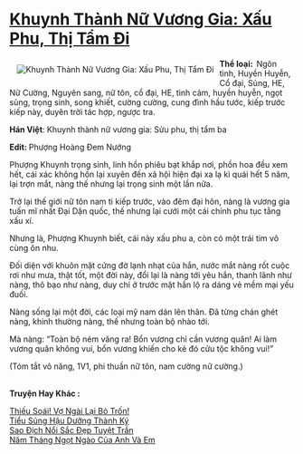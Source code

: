 <a href="https://utruyen.com/truyen/khuynh-thanh-nu-vuong-gia-xau-phu-thi-tam-di/19211/" title="Khuynh Thành Nữ Vương Gia: Xấu Phu, Thị Tẩm Đi"><h1>Khuynh Thành Nữ Vương Gia: Xấu Phu, Thị Tẩm Đi</h1></a><div style="display:table"><img align="right" style="float: left; padding: 10px;" src="https://utruyen.com/images/story/200x260/khuynh-thanh-nu-vuong-gia-xau-phu-thi-tam-di.jpg" alt="Khuynh Thành Nữ Vương Gia: Xấu Phu, Thị Tẩm Đi"><b>Thể loại:  </b>Ngôn tình, Huyền Huyễn, Cổ đại, Sủng, HE, Nữ Cường, Nguyên sang, nữ tôn, cổ đại, HE, tình cảm, huyền huyễn, ngọt sủng, trọng sinh, song khiết, cường cường, cung đình hầu tước, kiếp trước kiếp này, duyên trời tác hợp, ngược tra.<p></p><b>Hán Việt</b>: Khuynh thành nữ vương gia: Sửu phu, thị tẩm ba<p></p><b>Edit: </b>Phượng Hoàng Đem Nướng<p></p>Phượng Khuynh trọng sinh, linh hồn phiêu bạt khắp nơi, phồn hoa đều xem hết, cái xác không hồn lại xuyên đến xã hội hiện đại xa lạ kì quái hết 5 năm, lại trợn mắt, nàng thế nhưng lại trọng sinh một lần nữa.<p></p>Trở lại thế giới nữ tôn nam ti kiếp trước, vào đêm đại hôn, nàng là vương gia tuấn mĩ nhất Đại Dận quốc, thế nhưng lại cưới một cái chính phu tục tằng xấu xí.<p></p>Nhưng là, Phượng Khuynh biết, cái này xấu phu a, còn có một trái tim vô cùng ôn nhu.<p></p>Đối diện với khuôn mặt cứng đờ lạnh nhạt của hắn, nước mắt nàng rốt cuộc rơi như mưa, thật tốt, một đời này, đổi lại là nàng tới yêu hắn, thanh lãnh như nàng, thô bạo như nàng, duy chỉ ở trước mặt hắn lộ ra dáng vẻ mềm mại yếu đuối.<p></p>Nàng sống lại một đời, các loại mỹ nam dán lên thân. Đã từng chán ghét nàng, khinh thường nàng, thế nhưng toàn bộ nhào tới.<p></p>Mà nàng: “Toàn bộ ném văng ra! Bổn vương chỉ cần vương quân! Ai làm vương quân không vui, bổn vương khiến cho kẻ đó cửu tộc không vui!”<p></p>(Tóm tắt vô năng, 1V1, phi thuần nữ tôn, nam cường nữ cường.)</div><p><br><b>Truyện Hay Khác :</b></p><a href="https://utruyen.com/truyen/thieu-soai-vo-ngai-lai-bo-tron/18357/" alt="Thiếu Soái! Vợ Ngài Lại Bỏ Trốn!">Thiếu Soái! Vợ Ngài Lại Bỏ Trốn!</a><br/><a href="https://github.com/quanluxury/ngontinhhot/tree/master/truyenhay/19298/" alt="Tiểu Sủng Hậu Dưỡng Thành Ký">Tiểu Sủng Hậu Dưỡng Thành Ký</a><br/><a href="https://www.flickr.com/photos/184340401@N07/48715410072/" alt="Sao Địch Nổi Sắc Đẹp Tuyệt Trần">Sao Địch Nổi Sắc Đẹp Tuyệt Trần</a><br/><a href="https://github.com/quanluxury/ngontinhhot/tree/master/truyenhay/19008/" alt="Năm Tháng Ngọt Ngào Của Anh Và Em">Năm Tháng Ngọt Ngào Của Anh Và Em</a><br/>